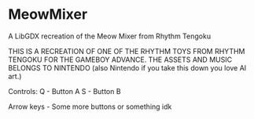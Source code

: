 # MeowMixer
A LibGDX recreation of the Meow Mixer from Rhythm Tengoku

THIS IS A RECREATION OF ONE OF THE RHYTHM TOYS FROM RHYTHM TENGOKU FOR THE GAMEBOY ADVANCE. THE ASSETS AND MUSIC BELONGS TO NINTENDO (also Nintendo if you take this down you love AI art.)

Controls:
Q - Button A
S - Button B

Arrow keys - Some more buttons or something idk

